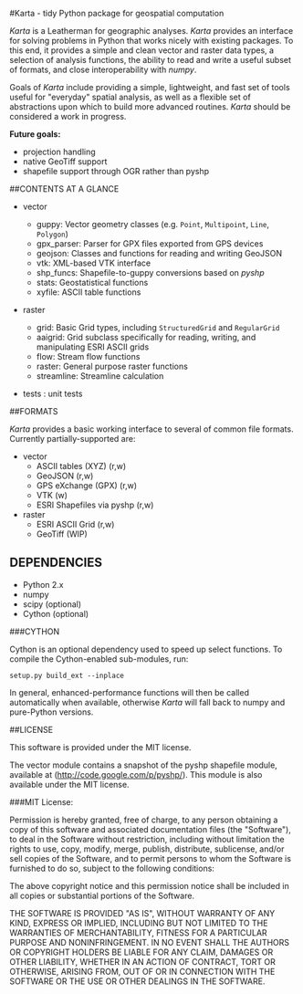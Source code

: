 #Karta - tidy Python package for geospatial computation

*Karta* is a Leatherman for geographic analyses. *Karta* provides an interface for solving
problems in Python that works nicely with existing packages. To this end, it provides a
simple and clean vector and raster data types, a selection of analysis functions, the
ability to read and write a useful subset of formats, and close interoperability with
*numpy*.

Goals of *Karta* include providing a simple, lightweight, and fast set of tools useful for
"everyday" spatial analysis, as well as a flexible set of abstractions upon which to build
more advanced routines. *Karta* should be considered a work in progress.

**Future goals:**
- projection handling
- native GeoTiff support
- shapefile support through OGR rather than pyshp

##CONTENTS AT A GLANCE

- vector
    - guppy:        Vector geometry classes (e.g. `Point`, `Multipoint`, `Line`, `Polygon`)
    - gpx\_parser:  Parser for GPX files exported from GPS devices
    - geojson:      Classes and functions for reading and writing GeoJSON
    - vtk:          XML-based VTK interface
    - shp\_funcs:   Shapefile-to-guppy conversions based on _pyshp_
    - stats:        Geostatistical functions
    - xyfile:       ASCII table functions

- raster
    - grid:         Basic Grid types, including `StructuredGrid` and `RegularGrid`
    - aaigrid:      Grid subclass specifically for reading, writing, and manipulating ESRI ASCII grids
    - flow:         Stream flow functions
    - raster:       General purpose raster functions
    - streamline:   Streamline calculation

- tests : unit tests


##FORMATS

*Karta* provides a basic working interface to several of common file formats. Currently
partially-supported are:

- vector
    - ASCII tables (XYZ) (r,w)
    - GeoJSON (r,w)
    - GPS eXchange (GPX) (r,w)
    - VTK (w)
    - ESRI Shapefiles via pyshp (r,w)
- raster
    - ESRI ASCII Grid (r,w)
    - GeoTiff (WIP)

## DEPENDENCIES

- Python 2.x
- numpy
- scipy (optional)
- Cython (optional)

###CYTHON

Cython is an optional dependency used to speed up select functions. To compile the
Cython-enabled sub-modules, run:

    setup.py build_ext --inplace

In general, enhanced-performance functions will then be called automatically when
available, otherwise *Karta* will fall back to numpy and pure-Python versions.



##LICENSE

This software is provided under the MIT license.

The vector module contains a snapshot of the pyshp shapefile module, available at
(http://code.google.com/p/pyshp/). This module is also available under the MIT license.

###MIT License:

Permission is hereby granted, free of charge, to any person obtaining a copy of this
software and associated documentation files (the "Software"), to deal in the Software
without restriction, including without limitation the rights to use, copy, modify, merge,
publish, distribute, sublicense, and/or sell copies of the Software, and to permit persons
to whom the Software is furnished to do so, subject to the following conditions:

The above copyright notice and this permission notice shall be included in all copies or
substantial portions of the Software.

THE SOFTWARE IS PROVIDED "AS IS", WITHOUT WARRANTY OF ANY KIND, EXPRESS OR IMPLIED,
INCLUDING BUT NOT LIMITED TO THE WARRANTIES OF MERCHANTABILITY, FITNESS FOR A PARTICULAR
PURPOSE AND NONINFRINGEMENT. IN NO EVENT SHALL THE AUTHORS OR COPYRIGHT HOLDERS BE LIABLE
FOR ANY CLAIM, DAMAGES OR OTHER LIABILITY, WHETHER IN AN ACTION OF CONTRACT, TORT OR
OTHERWISE, ARISING FROM, OUT OF OR IN CONNECTION WITH THE SOFTWARE OR THE USE OR OTHER
DEALINGS IN THE SOFTWARE.


